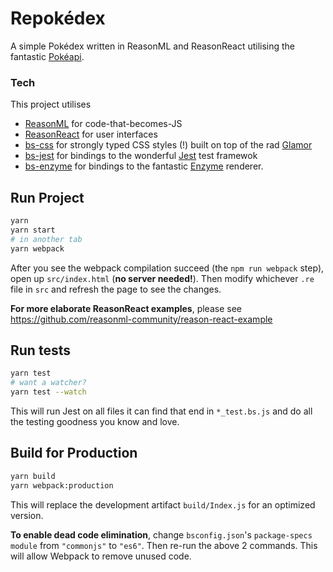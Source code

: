 # Repokédex

A simple Pokédex written in ReasonML and ReasonReact utilising the fantastic [Pokéapi](https://pokeapi.co/).

### Tech
This project utilises
 - [ReasonML](https://reasonml.github.io/) for code-that-becomes-JS
 - [ReasonReact](https://reasonml.github.io/reason-react/docs/en/counter.html) for user interfaces
 - [bs-css](https://github.com/SentiaAnalytics/bs-css) for strongly typed CSS styles (!) built on top of the rad [Glamor](https://github.com/threepointone/glamor)
 - [bs-jest](https://github.com/glennsl/bs-jest) for bindings to the wonderful [Jest](https://facebook.github.io/jest/) test framewok
 - [bs-enzyme](https://github.com/rhysforyou/bs-enzyme) for bindings to the fantastic [Enzyme](https://github.com/airbnb/enzyme) renderer.

## Run Project

```sh
yarn
yarn start
# in another tab
yarn webpack
```

After you see the webpack compilation succeed (the `npm run webpack` step), open up `src/index.html` (**no server needed!**). Then modify whichever `.re` file in `src` and refresh the page to see the changes.

**For more elaborate ReasonReact examples**, please see https://github.com/reasonml-community/reason-react-example

## Run tests
```sh
yarn test
# want a watcher?
yarn test --watch
```

This will run Jest on all files it can find that end in `*_test.bs.js` and do all the testing goodness you know and love.

## Build for Production

```sh
yarn build
yarn webpack:production
```

This will replace the development artifact `build/Index.js` for an optimized version.

**To enable dead code elimination**, change `bsconfig.json`'s `package-specs` `module` from `"commonjs"` to `"es6"`. Then re-run the above 2 commands. This will allow Webpack to remove unused code.
